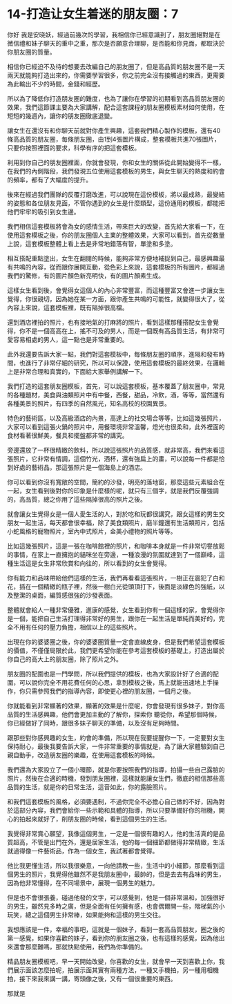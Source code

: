 # 14-打造让女生着迷的朋友圈：7

你好 我是安晓妖，經過前幾次的學習，我相信你已經意識到了，朋友圈絕對是在微信禮和妹子聊天的重中之重，那次是否願意合理聊，是否能和你見面，都取決於你朋友圈的質量。

相信你已經迫不及待的想要去改編自己的朋友圈了，但是高品質的朋友圈不是一天兩天就能夠打造出來的，你需要學習很多，你之前完全沒有接觸過的東西，更需要為此輸出不少的時間，金錢和經歷。

所以為了降低你打造朋友圈的難度，也為了讓你在學習的初期看到高品質朋友圈的效果，我們這節課主要為大家講解，配合這套課程的朋友圈模板素材如何使用，在短短的幾週內，讓你的朋友圈徹底退變。

讓女生在還沒有和你聊天前就對你產生興趣，這套我們精心製作的模板，還有40條高品質的朋友圈，每條朋友圈，由1到4張圖片構成，整套模板共進70張圖片，只要你按照裡面的要求，科學有序的把這套模板。

利用到你自己的朋友圈裡面，你就會發現，你和女生的關係從此開始變得不一樣，在我們的內側階段，我們發現五位使用這套模板的男生，與女生聊天的熱度和約會的頻率，都有了大幅度的提升。

後來在經過我們團隊的反覆打磨改進，可以說現在這份模板，將以最成熟，最變結的姿態和各位朋友見面，不管你遇到的女生是什麼類型，這份通用的模板，都能把他們牢牢的吸引到女生邊。

我們相信這套模板將會為女的感情生活，帶來巨大的改變，首先給大家看一下，在使用這套模板之後，你的朋友圈個人主業的整體效果，大家可以看到，首先從數量上說，這套模板整體上看上去是非常地錯落有智，單塗和多塗。

相互搭配重點塗出，女生在翻閱的時候，能夠非常方便地補捉到自己，最感興趣最有共鳴的內容，從而跟你展開互動，從色彩上來說，這套模板的所有圖片，都經過我們的驚修，有的圖片顏色新亮明快，有的圖片顏素生成。

這樣女生看到後，會覺得女這個人的內心非常豐富，而這種豐富又會進一步讓女生覺得，你很親切，因為她在某一方面，跟你產生共鳴的可能性，就變得很大了，從內容上來說，這套模板裡，既有隔掉很高檔。

還到酒店裡拍的照片，也有接地氣的打麻將的照片，看到這樣那種搭配女生會覺得，你不是一個高高在上，搖不可及的男人，而是一個既有高品質生活，有非常可愛容易相處的男人，這一點也是非常重要的。

此外我還要告訴大家一點，我們對這套模板中，每條朋友圈的順序，進隔和發布時間，也進行了非常仔細的研究，所以可以保證，使用這套模板的最終效果，在邏輯上是非常合理和真實的，下面給大家舉例講解一下。

我們打造的這套朋友圈模板，首先，可以說這套模板，基本覆蓋了朋友圈中，常見的各種題材，美食與油類照片中有中餐，西餐，甜品，冷飲，酒，等等，當然還有各種美景的照片，有四季的自然風光，知名高校的校園異景。

特色的藝術區，以及高級酒店的內景，高達上的社交場合等等，比如這幾張照片，大家可以看到這張火鍋的照片中，用餐環境非常溫馨，燈光也很柔和，此外裡面的食材看著很鮮美，餐具和擺盤都非常的講究。

旁邊還放了一杯很精緻的飲料，所以說這張照片的品質感，就非常高，我們來看這張照片，它非常有情調，這個竹光，酒杯，還有強扁上的畫，可以說每一件都是恰到好處的藝術品，那這張照片是一個海島上的酒店。

你可以看到你沒有寬敞的空間，簡約的沙發，明亮的落地窗，那麼這些元素組合在一起，女生看到後對你的印象是什麼樣的呢，就只有三個字，就是我們反覆強調的，高品質，總之你用了這些隔掉很高的照片之後。

就會讓女生覺得女是一個人愛生活的人，對於吃和玩都很講究，跟女這樣的男生交朋友一起生活，每天都會很幸福，除了美食類照片，磨半鐘還有生活類照片，包括小蛇風格的寵物照片，室內中式照片，金美小禮物的照片等等。

比如這幾張照片，這是一張在咖啡館裡的照片，和咖啡本身就是一件非常切譽放鬆的事情，在家上一直擁抱的貓咪坐在旁邊，一種浪漫的氛圍就達到了一個巔峰，這種生活這是女生非常欣賞和向往的，所以看到的女生會覺得。

你有能力和品味帶給他們這樣的生活，我們再看看這張照片，一樹正在震犯了白和花，插在一個精緻的瓶子裡，然後一樹白光從頭頂打下，後面是淡綠色的強紙，以及整潔的桌面，編質感很強的沙發表面。

整體就會給人一種非常優雅，進康的感覺，女生看到你有一個這樣的家，會覺得你是一個，能把自己生活打理得非常好的男生，跟你在一起生活是單純而美好的，完全不用有任何的壓力負擔，相信以上的這些照片。

出現在你的婆婆圈之後，你的婆婆圈質量一定會直線皮身，但是我們希望這套模板的價值，不僅僅局限於此，我們更希望你能在參考這套模板的基礎上，打造出屬於你自己的高大上的朋友圈，除了照片之外。

朋友圈的配圍也是一門學問，所以我們提供的模板，也為大家設計好了合適的配圍，可以說你完全不用花費任何的心思，拿到模板之後，馬上就能迅速地上手操作，你只需參照我們的指導內容，即使更心裡的朋友圈，一個月之後。

你就能看到非常顯著的效果，顯著的效果是什麼呢，你會發現有很多妹子，對你高品質的生活感興趣，他們會更加主動的了解你，探索你 聽從你，希望那個時候，你已經做好了同時，跟很多妹子聊天的準備，以及沒有足夠時間。

跟那些對你感興趣的女生，約會的準備，所以現在我要提醒你一下，一定要對女生保持耐心，最後我要告訴大家，一件非常重要的事情就是，為了讓大家體驗到自己親自動手，改造朋友圈的樂趣，在使用這套模板的時候。

我們還為大家設立了一個小環節，就是你要按照我們的指導，拍攝一些自己露臉的照片，然後在合適的時機，發到朋友圈裡，這樣就能讓女生們，徹底的相信那些高品質的生活，就是你的日常生活，這音如此，你的露臉照片。

和我們這套模板的風格，必須要遇制，不過你完全不必擔心自己做的不好，因為對於這部分內容，我們會給你一些示範和具體的指導，所以只要準備好你的相機，開心的拍起來就好了，削朋友圈的時候，看到這個男生的生活。

我覺得非常賞心願望，我像這個男生，一定是一個很有趣的人，他的生活真的是品質超高，不管是出門在外，還是居家生活，他的每一個細節都做得非常精緻，生活就過得像一件藝術品，作為一個女生，我試著都會覺得。

他比我更懂生活，所以我很樂意，一向他請教一些，生活中的小細節，那麼看到這個男生的照片，我覺得他雖然不是我朋友圈中，最帥的，但是去去有品味的男生，因為他非常懂得，在不同場景中，展現一個男生的魅力。

但是也不會很張養，碰過他發的文字，可以感覺到，他是一個非常溫和，加強很好的男生，雖然見多時之廣，但是全面有任何擁有感，也會偶爾開一些，階梯氣的小玩笑，總之這個男生非常棒，如果能夠和這樣的男生交往。

我想應該是一件，幸福的事吧，這就是一個妹子，看到一套高品質朋友，圈之後的第一感覺，如果你喜歡的妹子，看到你的朋友圈之後，也有這樣的感覺，因為他出來還會那麼難嗎，那就快點使用，我們為你準備的。

精品朋友圈模板吧，早一天開始改變，你喜歡的女生，就會早一天到喜歡上你，我們展示面該怎麼拍呢，拍展示面其實有兩種方法，一種又手機拍，另一種用相機拍，接下來我來講一講，寄頭像之後，又有一個很重要的東西。

那就是